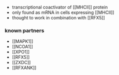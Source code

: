 - transcriptional coactivator of [[MHCII]] protein
- only found as mRNA in cells expressing [[MHCII]]
- thought to work in combination with [[RFX5]]


### known partners
- [[MAPK1]]
- [[NCOA1]]
- [[XPO1]]
- [[RFX5]]
- [[ZXDC]]
- [[RFXANK]]
